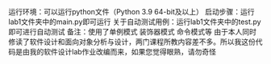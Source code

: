 运行环境：可以运行python文件（Python 3.9 64-bit及以上）
启动步骤：运行lab1文件夹中的main.py即可运行
关于自动测试用例：运行lab1文件夹中的test.py即可进行自动测试
备注：使用了单例模式 装饰器模式 命令模式等
         由于本人同时修读了软件设计和面向对象分析与设计，两门课程所教内容差不多。所以我这份代码是由我的软件设计lab作业改编而来，如果您觉得眼熟，请勿奇怪